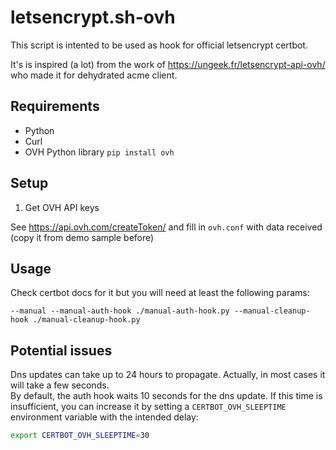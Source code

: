 # letsencrypt.sh-ovh

This script is intented to be used as hook for official letsencrypt certbot.

It's is inspired (a lot) from the work of https://ungeek.fr/letsencrypt-api-ovh/ who made it for dehydrated acme client.

## Requirements

- Python
- Curl
- OVH Python library ``pip install ovh``

## Setup

1) Get OVH API keys

See https://api.ovh.com/createToken/ and fill in `ovh.conf` with data received (copy it from demo sample before)


## Usage

Check certbot docs for it but you will need at least the following params:

```
--manual --manual-auth-hook ./manual-auth-hook.py --manual-cleanup-hook ./manual-cleanup-hook.py

```

## Potential issues
Dns updates can take up to 24 hours to propagate. Actually, in most cases it will take a few seconds.  
By default, the auth hook waits 10 seconds for the dns update. If this time is insufficient, you can increase it by setting a `CERTBOT_OVH_SLEEPTIME` environment variable with the intended delay:
```bash
export CERTBOT_OVH_SLEEPTIME=30
```
